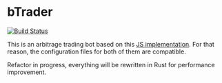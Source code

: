 # bTrader

[![Build Status](https://travis-ci.org/gabriel-milan/btrader.png?branch=master)](https://travis-ci.org/gabriel-milan/btrader)

This is an arbitrage trading bot based on this [JS implementation](https://github.com/bmino/binance-triangle-arbitrage). For that reason, the configuration files for both of them are compatible.

Refactor in progress, everything will be rewritten in Rust for performance improvement.

<!--
For further information on the status of this bot, refer to [Development status](#development-status)

## Steps to run the bot

Two-step process:

1. Read the configuration guide from [here](https://github.com/bmino/binance-triangle-arbitrage/blob/master/config/readme.md). I was lazy to write one of my own, so you can read it from the JS implementation repository. After that, generate your own configuration file or just edit the one on the `config/` directory on this repository.
   **Note #1:** Telegram bot is not available on the JS implementation. For that reason, nothing on their original configuration file refers to that. If you plan on using Telegram, please read the [Telegram configuration](#telegram-configuration) section.
   **Note #2:** Not all of the variables on their original configuration file are being used. For further information, read the [Config file compatibility](#config-file-compatibility) section.

2. (For testing purposes) Use the Docker image (`$(pwd)/config.json` is the path to your configuration file):

```
docker run -it --name btrader -v $(pwd)/config.json:/config.json gabrielmilan/btrader
```

2. (Few more steps) Use the Python package:

```
python3 -m pip install btrader
python3
>>>> from btrader import bTrader
>>>> bot = bTrader("config.json")
>>>> bot.run()
``` -->

<!-- ## Development status

- [x] C++ implementation of calculations
- [x] Monitoring websockets
- [x] Computing profits over all possible triangles
- [x] Filtering and showing viable operations
- [x] Implement asset step size
- [x] Structure for holding trading actions and quantities
- [x] Perform trading actions
- [ ] Checking configuration file
- [ ] Compatibility for LOG.LEVEL
- [ ] Compatibility for TRADING.EXECUTION_STRATEGY and TRADING.EXECUTION_TEMPLATE
- [ ] Best deals printing
- [x] Telegram bot
- [ ] Generate binary distributions

## Config file compatibility

- [x] KEYS
- [x] INVESTMENT
- [x] TRADING [ENABLED, EXECUTION_CAP, TAKER_FEE, PROFIT_THRESHOLD, AGE_THRESHOLD]
- [ ] TRADING [EXECUTION_STRATEGY, EXECUTION_TEMPLATE]
- [ ] HUD
- [ ] LOG
- [x] DEPTH [SIZE]
- [ ] DEPTH [PRUNE, INITIALIZATION_INTERVAL]
- [ ] TIMING

## Telegram configuration

- Generate a bot token with BotFather (official tutorial [here](https://core.telegram.org/bots#6-botfather))
- (Optional) Get your Telegram user ID with the @userinfobot
- Fill the configuration file with your data
- Send `/start` to your bot on Telegram so it can identify you as the main user (by doing this or configuring user ID on the config file, the bot will only respond to you)
- Bot will notify you about executed trades or discovered deals, according to your config file
- You can check the average/std/best age of deals by sending `/age` -->
